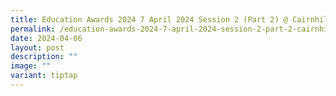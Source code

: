 ```yaml
---
title: Education Awards 2024 7 April 2024 Session 2 (Part 2) @ Cairnhill CC
permalink: /education-awards-2024-7-april-2024-session-2-part-2-cairnhill-cc/
date: 2024-04-06
layout: post
description: ""
image: ""
variant: tiptap
---
```

